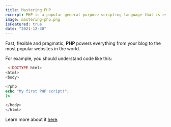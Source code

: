 ```yaml
---
title: Mastering PHP
excerpt: PHP is a popular general-purpose scripting language that is especially suited to web development.
image: mastering-php.png
isFeatured: true
date: "2021-12-30"
---
```


Fast, flexible and pragmatic, **PHP** powers everything from your blog to the most popular websites in the world.

For example, you should understand code like this:

```php
 <!DOCTYPE html>
<html>
<body>

<?php
echo "My first PHP script!";
?>

</body>
</html>
```

Learn more about it [here](https://www.php.com/).
